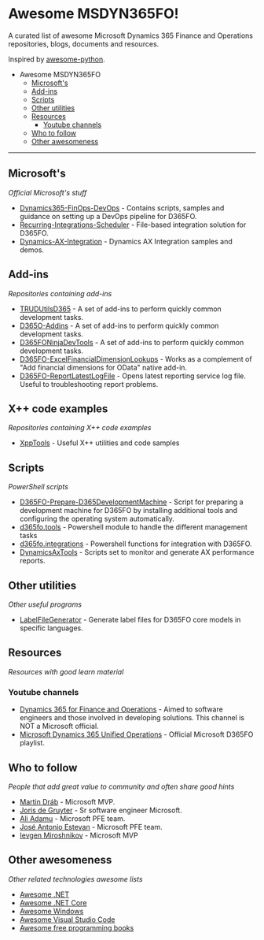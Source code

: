 # Awesome MSDYN365FO!
A curated list of awesome Microsoft Dynamics 365 Finance and Operations repositories, blogs, documents and resources.

Inspired by [awesome-python](https://github.com/vinta/awesome-python).

- Awesome MSDYN365FO
  - [Microsoft's](#microsofts)
  - [Add-ins](#add-ins)
  - [Scripts](#scripts)
  - [Other utilities](#other-utilities)
  - [Resources](#resources)
    - [Youtube channels](youtube-channels)
  - [Who to follow](#who-to-follow)
  - [Other awesomeness](#other-awesomeness)

- - -

## Microsoft's

*Official Microsoft's stuff*

* [Dynamics365-FinOps-DevOps](https://github.com/microsoft/dynamics365-finops-devops) - Contains scripts, samples and guidance on setting up a DevOps pipeline for D365FO.
* [Recurring-Integrations-Scheduler](https://github.com/Microsoft/Recurring-Integrations-Scheduler) - File-based integration solution for D365FO.
* [Dynamics-AX-Integration](https://github.com/Microsoft/Dynamics-AX-Integration) - Dynamics AX Integration samples and demos.

## Add-ins

*Repositories containing add-ins*

* [TRUDUtilsD365](https://github.com/TrudAX/TRUDUtilsD365) - A set of add-ins to perform quickly common development tasks. 
* [D365O-Addins](https://github.com/anderson-joyle/D365O-Addins) - A set of add-ins to perform quickly common development tasks.
* [D365FONinjaDevTools](https://github.com/HichemDax/D365FONinjaDevTools) - A set of add-ins to perform quickly common development tasks.
* [D365FO-ExcelFinancialDimensionLookups](https://github.com/anderson-joyle/D365FO-ExcelFinancialDimensionLookups) - Works as a complement of "Add financial dimensions for OData" native add-in.
* [D365FO-ReportLatestLogFile](https://github.com/anderson-joyle/D365FO-ReportLatestLogFile) - Opens latest reporting service log file. Useful to troubleshooting report problems.

## X++ code examples

*Repositories containing X++ code examples*

* [XppTools](https://github.com/TrudAX/XppTools) - Useful X++ utilities and code samples

## Scripts

*PowerShell scripts*

* [D365FO-Prepare-D365DevelopmentMachine](https://github.com/dodiggitydag/D365FO-Prepare-D365DevelopmentMachine) - Script for preparing a development machine for D365FO by installing additional tools and configuring the operating system automatically.
* [d365fo.tools](https://github.com/d365collaborative/d365fo.tools) - Powershell module to handle the different management tasks
* [d365fo.integrations](https://github.com/d365collaborative/d365fo.integrations) - Powershell functions for integration with D365FO.
* [DynamicsAxTools](https://github.com/bferreti/DynamicsAxTools) - Scripts set to monitor and generate AX performance reports. 


## Other utilities

*Other useful programs*

* [LabelFileGenerator](https://github.com/ptornich/LabelFileGenerator) - Generate label files for D365FO core models in specific languages.

## Resources

*Resources with good learn material*

### Youtube channels
* [Dynamics 365 for Finance and Operations](https://www.youtube.com/channel/UCBO2POgO41qokZzwSFTsn2Q/featured) - Aimed to software engineers and those involved in developing solutions. This channel is NOT a Microsoft official.
* [Microsoft Dynamics 365 Unified Operations](https://www.youtube.com/watch?v=46ylO7raZAo&list=PLcakwueIHoT_SYfIaPGoOhloFoCXiUSyW) - Official Microsoft D365FO playlist.


## Who to follow

*People that add great value to community and often share good hints*

* [Martin Dráb](https://twitter.com/goshoom) - Microsoft MVP.
* [Joris de Gruyter](https://twitter.com/jorisdg) - Sr software engineer Microsoft.
* [Ali Adamu](https://twitter.com/aliadamu_ms) - Microsoft PFE team.
* [José Antonio Estevan](https://twitter.com/jaestevan) - Microsoft PFE team.
* [Ievgen Miroshnikov](https://twitter.com/IevgenMir) - Microsoft MVP

## Other awesomeness

*Other related technologies awesome lists*

* [Awesome .NET](https://github.com/quozd/awesome-dotnet)
* [Awesome .NET Core](https://github.com/thangchung/awesome-dotnet-core)
* [Awesome Windows](https://github.com/Awesome-Windows/Awesome)
* [Awesome Visual Studio Code](https://github.com/viatsko/awesome-vscode#readme)
* [Awesome free programming books](https://github.com/EbookFoundation/free-programming-books#readme)


